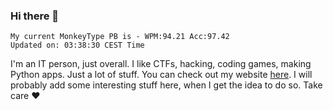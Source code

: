 ### Hi there 👋
<!-- PB START -->
```
My current MonkeyType PB is - WPM:94.21 Acc:97.42
Updated on: 03:38:30 CEST Time
```
<!-- PB END -->
I'm an IT person, just overall. I like CTFs, hacking, coding games, making Python apps. Just a lot of stuff.
You can check out my website [here](https://skill3472.github.io/).
I will probably add some interesting stuff here, when I get the idea to do so. Take care ❤️
